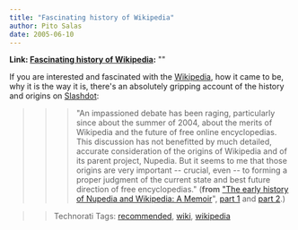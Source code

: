 ```yaml
---
title: "Fascinating history of Wikipedia"
author: Pito Salas
date: 2005-06-10
---
```


**Link: [Fascinating history of Wikipedia](None):** ""

If you are interested and fascinated with the
[Wikipedia](<http://en.wikipedia.org/wiki/Main_Page>), how it came to be, why
it is the way it is, there's an absolutely gripping account of the history and
origins on [Slashdot](<http://slashdot.org/>):

>>

>>> "An impassioned debate has been raging, particularly since about the
summer of 2004, about the merits of Wikipedia and the future of free online
encyclopedias. This discussion has not benefitted by much detailed, accurate
consideration of the origins of Wikipedia and of its parent project, Nupedia.
But it seems to me that those origins are very important -- crucial, even --
to forming a proper judgment of the current state and best future direction of
free encyclopedias." (**from** ["The early history of Nupedia and Wikipedia: A
Memoir](<http://features.slashdot.org/article.pl?sid=05/04/18/164213&tid=95>)",
[part 1](<http://features.slashdot.org/article.pl?sid=05/04/18/164213&tid=95>)
and [part
2](<http://features.slashdot.org/article.pl?sid=05/04/19/1746205&tid=95>).)

>>

>> Technorati Tags: [recommended](<http://technorati.com/tag/recommended>),
[wiki](<http://technorati.com/tag/wiki>),
[wikipedia](<http://technorati.com/tag/wikipedia>)


